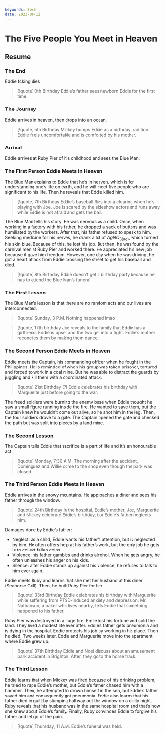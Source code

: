 ```yaml
---
keywords: Sec5
date: 2023-09-12
---
```


# The Five People You Meet in Heaven

## Resume

### The End

Eddie fcking dies

> [!quote] 0th Birthday
> Eddie’s father sees newborn Eddie for the first time.

### The Journey

Eddie arrives in heaven, then drops into an ocean.

> [!quote] 5th Birthday
> Mickey bumps Eddie as a birthday tradition. Eddie feels uncomfortable and is comforted by his mother.

### Arrival

Eddie arrives at Ruby Pier of his childhood and sees the Blue Man.

### The First Person Eddie Meets in Heaven

The Blue Man explains to Eddie that he’s in heaven, which is for understanding one’s life on earth, and he will meet five people who are significant to his life. Then he reveals that Eddie killed him.

> [!quote] 7th Birthday
> Eddie’s baseball flies into a clearing when he’s playing with Joe. Joe is scared by the sideshow actors and runs away while Eddie is not afraid and gets the ball.

The Blue Man tells his story. He was nervous as a child. Once, when working in a factory with his father, he dropped a sack of buttons and was humiliated by the workers. After that, his father refused to speak to him. Seeking medicine for his nerves, he drank a lot of $AgNO_{3(aq)}$, which turned his skin blue. Because of this, he lost his job. But then, he was found by the carnival men at Ruby Pier and worked there. He appreciated his new job because it gave him freedom. However, one day when he was driving, he got a heart attack from Eddie crossing the street to get his baseball and died.

> [!quote] 8th Birthday
> Eddie doesn’t get a birthday party because he has to attend the Blue Man’s funeral.

### The First Lesson

The Blue Man’s lesson is that there are no random acts and our lives are interconnected.

> [!quote] Sunday, 3 P.M.
> Nothing happened lmao

> [!quote] 17th birthday
> Joe reveals to the family that Eddie has a girlfriend. Eddie is upset and the two get into a fight. Eddie’s mother reconciles them by making them dance.

### The Second Person Eddie Meets in Heaven

Eddie meets the Captain, his commanding officer when he fought in the Philippines. He is reminded of when his group was taken prisoner, tortured and forced to work in a coal mine. But he was able to distract the guards by juggling and kill them with a coordinated attack.

> [!quote] 21st Birthday (?)
> Eddie celebrates his birthday with Marguerite just before going to the war.

The freed soldiers were burning the enemy base when Eddie thought he saw a small figure running inside the fire. He wanted to save them, but the Captain knew he wouldn’t come out alive, so he shot him in the leg. Then, the four soldiers drove to a gate. The Captain opened the gate and checked the path but was split into pieces by a land mine.

### The Second Lesson

The Captain tells Eddie that sacrifice is a part of life and it’s an honourable act.

> [!quote] Monday, 7:30 A.M.
> The morning after the accident, Dominguez and Willie come to the shop even though the park was closed.

### The Third Person Eddie Meets in Heaven

Eddie arrives in the snowy mountains. He approaches a diner and sees his father through the window.

> [!quote] 24th Birthday
> In the hospital, Eddie’s mother, Joe, Marguerite and Mickey celebrate Eddie’s birthday, but Eddie’s father neglects him.

Damages done by Eddie’s father:

- Neglect: as a child, Eddie wants his father’s attention, but is neglected by him. He often offers help at his father’s work, but the only job he gets is to collect fallen coins.
- Violence: his father gambles and drinks alcohol. When he gets angry, he often unleashes his anger on his kids.
- Silence: after Eddie stands up against his violence, he refuses to talk to him ever again.

Eddie meets Ruby and learns that she met her husband at this diner (Seahorse Grill). Then, he built Ruby Pier for her.

> [!quote] 33rd Birthday
> Eddie celebrates his birthday with Marguerite while suffering from PTSD-induced anxiety and depression. Mr. Nathanson, a baker who lives nearby, tells Eddie that something happened to his father.

Ruby Pier was destroyed in a huge fire. Emile lost his fortune and sold the land. They lived a modest life ever after.
Eddie’s father gets pneumonia and is dying in the hospital. Eddie protects his job by working in his place. Then he died. Two weeks later, Eddie and Marguerite move into the apartment where Eddie grew up.

> [!quote] 37th Birthday
> Eddie and Noel discuss about an amusement park accident in Brighton. After, they go to the horse track.

### The Third Lesson

Eddie learns that when Mickey was fired because of his drinking problem, he tried to rape Eddie’s mother, but Eddie’s father chased him with a hammer. Then, he attempted to drown himself in the sea, but Eddie’s father saved him and consequently got pneumonia. Eddie also learns that his father died in guilt by slumping halfway out the window on a chilly night. Ruby reveals that his husband was in the same hospital room and that’s how she knew about Eddie’s family. Finally, Ruby convinces Eddie to forgive his father and let go of the pain.

> [!quote] Thursday, 11 A.M.
> Eddie’s funeral was held.
